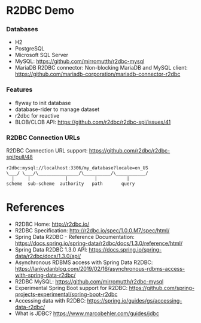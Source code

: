 R2DBC Demo
==========

### Databases

* H2
* PostgreSQL
* Microsoft SQL Server
* MySQL: https://github.com/mirromutth/r2dbc-mysql
* MariaDB R2DBC connector: Non-blocking MariaDB and MySQL client: https://github.com/mariadb-corporation/mariadb-connector-r2dbc

### Features

* flyway to init database
* database-rider to manage dataset
* r2dbc for reactive
* BLOB/CLOB API: https://github.com/r2dbc/r2dbc-spi/issues/41

### R2DBC Connection URLs

R2DBC Connection URL support: https://github.com/r2dbc/r2dbc-spi/pull/48

```
r2dbc:mysql://localhost:3306/my_database?locale=en_US
\___/ \___/\_______________/\__________/\___________/
  |     |             |          |           |
scheme  sub-scheme  authority   path       query
```

# References

* R2DBC Home: http://r2dbc.io/
* R2DBC Specification: http://r2dbc.io/spec/1.0.0.M7/spec/html/
* Spring Data R2DBC - Reference Documentation: https://docs.spring.io/spring-data/r2dbc/docs/1.3.0/reference/html/
* Spring Data R2DBC 1.3.0 API: https://docs.spring.io/spring-data/r2dbc/docs/1.3.0/api/
* Asynchronous RDBMS access with Spring Data R2DBC: https://lankydanblog.com/2019/02/16/asynchronous-rdbms-access-with-spring-data-r2dbc/
* R2DBC MySQL: https://github.com/mirromutth/r2dbc-mysql
* Experimental Spring Boot support for R2DBC: https://github.com/spring-projects-experimental/spring-boot-r2dbc
* Accessing data with R2DBC: https://spring.io/guides/gs/accessing-data-r2dbc/
* What is JDBC? https://www.marcobehler.com/guides/jdbc

